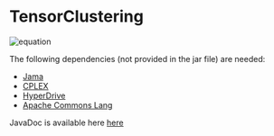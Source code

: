 # TensorClustering
![equation](http://162.243.212.184/varia/clustTens.png)

The following dependencies (not provided in the jar file) are needed:
- [Jama](http://math.nist.gov/javanumerics/jama/Jama-1.0.3.jar)
- [CPLEX](https://www-01.ibm.com/software/commerce/optimization/cplex-optimizer/)
- [HyperDrive](https://github.com/adamierymenko/hyperdrive/blob/master/hyperdrive.jar)
- [Apache Commons Lang](http://apache.belnet.be//commons/lang/binaries/commons-lang3-3.5-bin.tar.gz) 

JavaDoc is available here <a href="http://tinyurl.com/stamile/tCluster/doc/" target="_blank">here</a>
